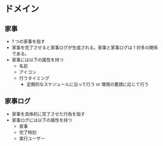 # ドメイン

## 家事

- 1 つの家事を指す
- 家事を完了させると家事ログが生成される。家事と家事ログは 1 対多の関係である。
- 家事には以下の属性を持つ
  - 名前
  - アイコン
  - 行うタイミング
    - 定期的なスケジュールに沿って行う or 環境の要請に応じて行う

## 家事ログ

- 家事を具体的に完了させた行為を指す
- 家事ログには以下の属性を持つ
  - 家事
  - 完了時刻
  - 実行ユーザー
